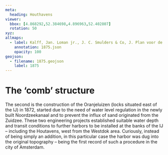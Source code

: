 ```yaml
---
meta:
  heading: Houthavens
viewer:
  bbox: [4.868292,52.384698,4.896963,52.402807]
  rotation: 50
xyz:
allmaps:
  - label: Kalff, Jan. Loman jr., J. C. Smulders & Co, J. Plan voor de uitbreiding van Amsterdam opgemaakt in 1875. Scale 1:7500. Stadsarchief Amsterdam.
    annotation: 1875.json
    opacity: 100
geojson:
  - filename: 1875.geojson
    label: 1875
---
```

# The ‘comb’ structure
The second is the construction of the Oranjeluizen (locks situated east of the IJ) in 1872, started due to the need of water level regulation in the newly built Noordzeekanaal and to prevent the influx of sand originated from the Zuidzee. These two engineering projects established suitable water depth and transit conditions to further harbors to be installed at the banks of the IJ – including the Houtavens, west from the Westdok area. Curiously, instead of being simply an addition, in this particular case the harbor was dug into the original topography – being the first record of such a procedure in the city of Amsterdam.
